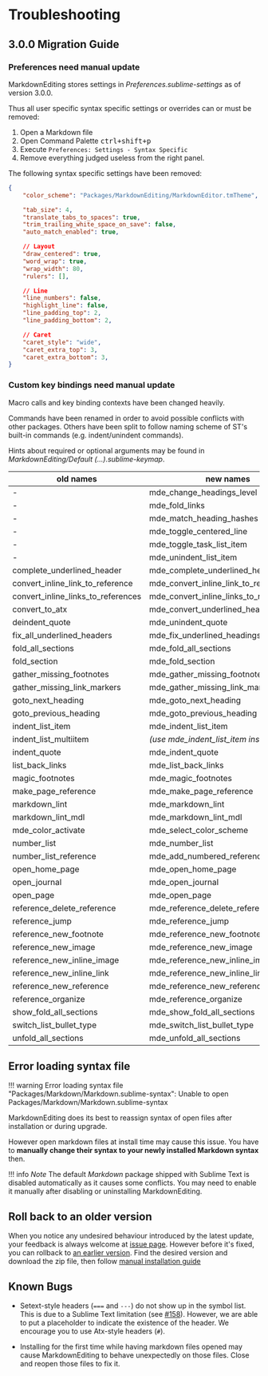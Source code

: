 # Troubleshooting

## 3.0.0 Migration Guide

### Preferences need manual update

MarkdownEditing stores settings in _Preferences.sublime-settings_ as of version 3.0.0.

Thus all user specific syntax specific settings or overrides can or must be removed:

1. Open a Markdown file
2. Open Command Palette <kbd>ctrl+shift+p</kbd>
3. Execute `Preferences: Settings - Syntax Specific`
4. Remove everything judged useless from the right panel.

The following syntax specific settings have been removed:

```json
{
    "color_scheme": "Packages/MarkdownEditing/MarkdownEditor.tmTheme",

    "tab_size": 4,
    "translate_tabs_to_spaces": true,
    "trim_trailing_white_space_on_save": false,
    "auto_match_enabled": true,

    // Layout
    "draw_centered": true,
    "word_wrap": true,
    "wrap_width": 80,
    "rulers": [],

    // Line
    "line_numbers": false,
    "highlight_line": false,
    "line_padding_top": 2,
    "line_padding_bottom": 2,

    // Caret
    "caret_style": "wide",
    "caret_extra_top": 3,
    "caret_extra_bottom": 3,
}
```

### Custom key bindings need manual update

Macro calls and key binding contexts have been changed heavily.

Commands have been renamed in order to avoid possible conflicts with other packages.
Others have been split to follow naming scheme of ST's built-in commands 
(e.g. indent/unindent commands).

Hints about required or optional arguments may be found in
_MarkdownEditing/Default (...).sublime-keymap_.

| old names                          | new names
|------------------------------------|--------------------------------------
| -                                  | mde_change_headings_level
| -                                  | mde_fold_links
| -                                  | mde_match_heading_hashes
| -                                  | mde_toggle_centered_line
| -                                  | mde_toggle_task_list_item
| -                                  | mde_unindent_list_item
| complete_underlined_header         | mde_complete_underlined_headings
| convert_inline_link_to_reference   | mde_convert_inline_link_to_reference
| convert_inline_links_to_references | mde_convert_inline_links_to_references
| convert_to_atx                     | mde_convert_underlined_headings_to_atx
| deindent_quote                     | mde_unindent_quote
| fix_all_underlined_headers         | mde_fix_underlined_headings
| fold_all_sections                  | mde_fold_all_sections
| fold_section                       | mde_fold_section
| gather_missing_footnotes           | mde_gather_missing_footnotes
| gather_missing_link_markers        | mde_gather_missing_link_markers
| goto_next_heading                  | mde_goto_next_heading
| goto_previous_heading              | mde_goto_previous_heading
| indent_list_item                   | mde_indent_list_item
| indent_list_multiitem              | _(use mde_indent_list_item instead)_
| indent_quote                       | mde_indent_quote
| list_back_links                    | mde_list_back_links
| magic_footnotes                    | mde_magic_footnotes
| make_page_reference                | mde_make_page_reference
| markdown_lint                      | mde_markdown_lint
| markdown_lint_mdl                  | mde_markdown_lint_mdl
| mde_color_activate                 | mde_select_color_scheme
| number_list                        | mde_number_list
| number_list_reference              | mde_add_numbered_reference_definition
| open_home_page                     | mde_open_home_page
| open_journal                       | mde_open_journal
| open_page                          | mde_open_page
| reference_delete_reference         | mde_reference_delete_reference
| reference_jump                     | mde_reference_jump
| reference_new_footnote             | mde_reference_new_footnote
| reference_new_image                | mde_reference_new_image
| reference_new_inline_image         | mde_reference_new_inline_image
| reference_new_inline_link          | mde_reference_new_inline_link
| reference_new_reference            | mde_reference_new_reference
| reference_organize                 | mde_reference_organize
| show_fold_all_sections             | mde_show_fold_all_sections
| switch_list_bullet_type            | mde_switch_list_bullet_type
| unfold_all_sections                | mde_unfold_all_sections

## Error loading syntax file

!!! warning
    Error loading syntax file "Packages/Markdown/Markdown.sublime-syntax": Unable to open Packages/Markdown/Markdown.sublime-syntax

MarkdownEditing does its best to reassign syntax of open files after installation or during upgrade.

However open markdown files at install time may cause this issue. You have to **manually change their syntax to your newly installed Markdown syntax** then.

!!! info _Note_
    The default _Markdown_ package shipped with Sublime Text is disabled automatically as it causes some conflicts. You may need to enable it manually after disabling or uninstalling MarkdownEditing.

## Roll back to an older version

When you notice any undesired behaviour introduced by the latest update, your feedback is always welcome at [issue page][mdeissues]. However before it's fixed, you can rollback to [an earlier version][mdereleases]. Find the desired version and download the zip file, then follow [manual installation guide](#manual-installation)

## Known Bugs

* Setext-style headers (`===` and `---`) do not show up in the symbol list. This is due to a Sublime Text limitation (see [#158][]). However, we are able to put a placeholder to indicate the existence of the header. We encourage you to use Atx-style headers (`#`).

* Installing for the first time while having markdown files opened may cause MarkdownEditing to behave unexpectedly on those files. Close and reopen those files to fix it.

[#158]: https://github.com/SublimeText-Markdown/MarkdownEditing/issues/158
[mdereleases]: https://github.com/SublimeText-Markdown/MarkdownEditing/releases
[mdeissues]: https://github.com/SublimeText-Markdown/MarkdownEditing/issues
